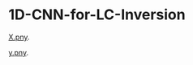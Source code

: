 # 1D-CNN-for-LC-Inversion


[X.pny](https://drive.google.com/file/d/1OcsGbxL562CaN9SDZHvH_pfOnMhOlPuQ/view?usp=sharing).

[y.pny](https://drive.google.com/file/d/11Tn7I1_hWol4h8ku4YWA_tx3om41VNnu/view?usp=sharing).
